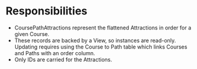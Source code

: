 # Responsibilities

* CoursePathAttractions represent the flattened Attractions in order for a given Course.
* These records are backed by a View, so instances are read-only. Updating requires 
using the Course to Path table which links Courses and Paths with an order column.
* Only IDs are carried for the Attractions.
